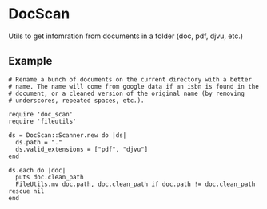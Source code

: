 DocScan
=======

Utils to get infomration from documents in a folder (doc, pdf, djvu, etc.)

## Example

    # Rename a bunch of documents on the current directory with a better
    # name. The name will come from google data if an isbn is found in the
    # document, or a cleaned version of the original name (by removing
    # underscores, repeated spaces, etc.).

    require 'doc_scan'
    require 'fileutils'

    ds = DocScan::Scanner.new do |ds|
      ds.path = "."
      ds.valid_extensions = ["pdf", "djvu"]
    end

    ds.each do |doc|
      puts doc.clean_path
      FileUtils.mv doc.path, doc.clean_path if doc.path != doc.clean_path rescue nil
    end
